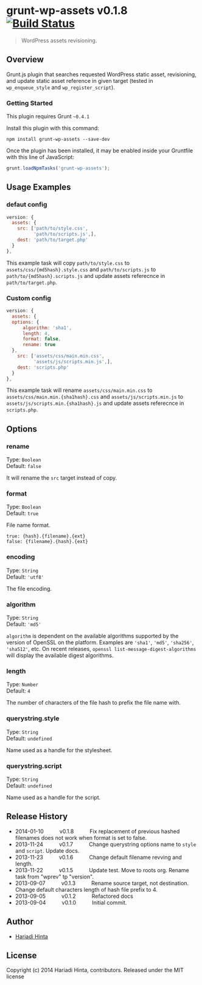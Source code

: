 # grunt-wp-assets v0.1.8 [![Build Status](https://travis-ci.org/roots/grunt-wp-assets.png?branch=master)](https://travis-ci.org/roots/grunt-wp-assets)

> WordPress assets revisioning.

## Overview

Grunt.js plugin that searches requested WordPress static asset, revisioning, and update static asset reference in given target (tested in `wp_enqueue_style` and `wp_register_script`).


### Getting Started
This plugin requires Grunt `~0.4.1`

Install this plugin with this command:

```shell
npm install grunt-wp-assets --save-dev
```

Once the plugin has been installed, it may be enabled inside your Gruntfile with this line of JavaScript:

```js
grunt.loadNpmTasks('grunt-wp-assets');
```


## Usage Examples

### defaut config


```javascript
version: {
  assets: {
    src: ['path/to/style.css',
          'path/to/scripts.js',],
    dest: 'path/to/target.php'
  }
},

```

This example task will copy `path/to/style.css` to `assets/css/{md5hash}.style.css` and `path/to/scripts.js` to `path/to/{md5hash}.scripts.js` and update assets referecnce in `path/to/target.php`.

### Custom config


```javascript
version: {
  assets: {
  options: {
      algorithm: 'sha1',
      length: 4,
      format: false,
      rename: true
  },
    src: ['assets/css/main.min.css',
          'assets/js/scripts.min.js',],
    dest: 'scripts.php'
  }
},

```

This example task will rename `assets/css/main.min.css` to `assets/css/main.min.{sha1hash}.css` and `assets/js/scripts.min.js` to `assets/js/scripts.min.{sha1hash}.js` and update assets referecnce in `scripts.php`.


## Options

### rename

Type: `Boolean`  
Default: `false`

It will rename the `src` target instead of copy.

### format

Type: `Boolean`  
Default: `true`

File name format.
```
true: {hash}.{filename}.{ext}
false: {filename}.{hash}.{ext}
```

### encoding

Type: `String`  
Default: `'utf8'`

The file encoding.

### algorithm

Type: `String`  
Default: `'md5'`

`algorithm` is dependent on the available algorithms supported by the version of OpenSSL on the platform. Examples are `'sha1'`, `'md5'`, `'sha256'`, `'sha512'`, etc. On recent releases, `openssl list-message-digest-algorithms` will display the available digest algorithms.

### length

Type: `Number`  
Default: `4`

The number of characters of the file hash to prefix the file name with.

### querystring.style

Type: `String`  
Default: `undefined`

Name used as a handle for the stylesheet.

### querystring.script

Type: `String`  
Default: `undefined`

Name used as a handle for the script.




## Release History

 * 2014-01-10   v0.1.8   Fix replacement of previous hashed filenames does not work when format is set to false.
 * 2013-11-24   v0.1.7   Change querystring options name to `style` and `script`. Update docs.
 * 2013-11-23   v0.1.6   Change default filename revving and length.
 * 2013-11-22   v0.1.5   Update test. Move to roots org. Rename task from "wprev" tp "version".
 * 2013-09-07   v0.1.3   Rename source target, not destination. Change default characters length of hash file prefix to 4.
 * 2013-09-05   v0.1.2   Refactored docs
 * 2013-09-04   v0.1.0   Initial commit.

## Author

+ [Hariadi Hinta](https://github.com/hariadi)

## License
Copyright (c) 2014 Hariadi Hinta, contributors.
Released under the MIT license
